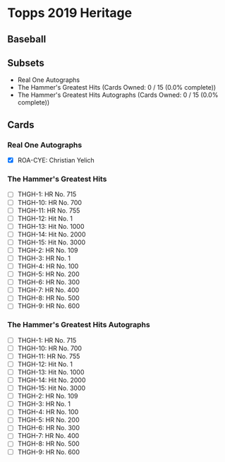 # Topps 2019 Heritage
## Baseball

## Subsets

- Real One Autographs
- The Hammer's Greatest Hits  (Cards Owned: 0 / 15 (0.0% complete))
- The Hammer's Greatest Hits Autographs  (Cards Owned: 0 / 15 (0.0% complete))

## Cards

### Real One Autographs
- [x] ROA-CYE: Christian Yelich<br>
### The Hammer's Greatest Hits
- [ ] THGH-1: HR No. 715<br>
- [ ] THGH-10: HR No. 700<br>
- [ ] THGH-11: HR No. 755<br>
- [ ] THGH-12: Hit No. 1<br>
- [ ] THGH-13: Hit No. 1000<br>
- [ ] THGH-14: Hit No. 2000<br>
- [ ] THGH-15: Hit No. 3000<br>
- [ ] THGH-2: HR No. 109<br>
- [ ] THGH-3: HR No. 1<br>
- [ ] THGH-4: HR No. 100<br>
- [ ] THGH-5: HR No. 200<br>
- [ ] THGH-6: HR No. 300<br>
- [ ] THGH-7: HR No. 400<br>
- [ ] THGH-8: HR No. 500<br>
- [ ] THGH-9: HR No. 600<br>
### The Hammer's Greatest Hits Autographs
- [ ] THGH-1: HR No. 715<br>
- [ ] THGH-10: HR No. 700<br>
- [ ] THGH-11: HR No. 755<br>
- [ ] THGH-12: Hit No. 1<br>
- [ ] THGH-13: Hit No. 1000<br>
- [ ] THGH-14: Hit No. 2000<br>
- [ ] THGH-15: Hit No. 3000<br>
- [ ] THGH-2: HR No. 109<br>
- [ ] THGH-3: HR No. 1<br>
- [ ] THGH-4: HR No. 100<br>
- [ ] THGH-5: HR No. 200<br>
- [ ] THGH-6: HR No. 300<br>
- [ ] THGH-7: HR No. 400<br>
- [ ] THGH-8: HR No. 500<br>
- [ ] THGH-9: HR No. 600<br>
